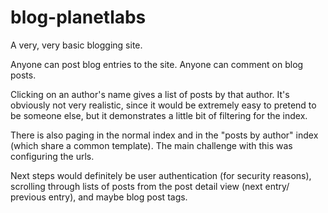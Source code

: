 blog-planetlabs
===============
A very, very basic blogging site.

Anyone can post blog entries to the site. Anyone can comment on blog posts.

Clicking on an author's name gives a list of posts by that author. 
It's obviously not very realistic, since it would be extremely easy to 
pretend to be someone else, but it demonstrates a little bit of filtering
for the index.

There is also paging in the normal index and in the "posts by author" index
(which share a common template). The main challenge with this was configuring
the urls.

Next steps would definitely be user authentication (for security reasons),
scrolling through lists of posts from the post detail view (next entry/
previous entry), and maybe blog post tags.
